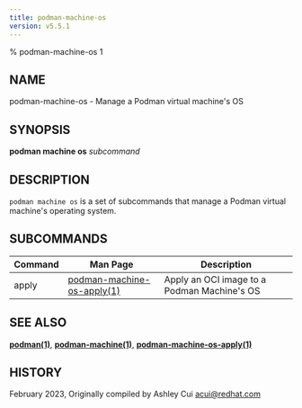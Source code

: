 ```yaml
---
title: podman-machine-os
version: v5.5.1
---
```


% podman-machine-os 1

## NAME
podman\-machine\-os - Manage a Podman virtual machine's OS

## SYNOPSIS
**podman machine os** *subcommand*

## DESCRIPTION
`podman machine os` is a set of subcommands that manage a Podman virtual machine's operating system.

## SUBCOMMANDS

| Command | Man Page                                                     | Description                                  |
|---------|--------------------------------------------------------------|----------------------------------------------|
| apply   | [podman-machine-os-apply(1)](podman-machine-os-apply.1.md)   | Apply an OCI image to a Podman Machine's OS  |

## SEE ALSO
**[podman(1)](podman.1.md)**, **[podman-machine(1)](podman-machine.1.md)**, **[podman-machine-os-apply(1)](podman-machine-os-apply.1.md)**

## HISTORY
February 2023, Originally compiled by Ashley Cui <acui@redhat.com>
